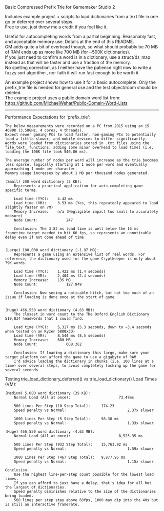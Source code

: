 Basic Compressed Prefix Trie for Gamemaker Studio 2  

Includes example project + scripts to load dictionaries from a text file in one go or deferred over several steps.  
Free to use, just throw me a credit if you feel like it.

Useful for autocompleting words from a partial beginning. Reasonably fast, and acceptable memory use. Details at the end of this README.  
GM adds quite a bit of overhead though, so what should probably be 70 MB of RAM ends up as more like 700 MB (for ~500K dictionaries).  
If you just need to confirm a word is in a dictionary, use a struct/ds_map instead as that will be faster and use a fraction of the memory.  
No spelling correction, as I neither have the patience right now to write a fuzzy sort algorithm , nor faith it will run fast enough to be worth it.

An example project shows how to use it for a basic autocomplete. Only the prefix_trie file is needed for general use and the test object/room should be deleted.  
The example project uses a public domain word list from: https://github.com/MichaelWehar/Public-Domain-Word-Lists

-------------------------------------------------------------------------------------------------------------------------------------------------------------------------------

Performance Expectations for 'prefix_trie':

	The below measurements were recorded on a PC from 2015 using an i5 4690K (3.50GHz, 4 cores, 4 threads).
	Expect newer gaming PCs to load faster, non-gaming PCs to potentially load a little slower, and mobile devices to differ significantly.
	Words were loaded from dictionaries stored in .txt files using the file_text_ functions, adding some minor overhead to load times (i.e. loading the 100K file took 540.86 ms).
    
  	The average number of nodes per word will increase as the trie becomes less sparse, logically starting at 1 node per word and eventually approaching 1 node per character.
	Memory usage increases by about 1 MB per thousand nodes generated.
	
	(Small) 200 word dictionary (2 KB):
		Represents a practical application for auto-completing game-specific terms.
		
		Load time (YYC):	4.42 ms
		Load time (VM):		3.53 ms (Yes, this repeatedly appeared to load slightly faster on VM)
		Memory Increase:	n/a (Negligible impact too small to accurately measure)
		Node Count:				247
		
		Conclusion: The 3.82 ms load time is well below the 16 ms frametime target needed to hit 60 fps, so represents an unnoticable delay even if not done ahead of time
	
	
	(Large) 100,000 word dictionary (~1.07 MB):
		Represents a game using an extensive list of real words. For reference, the dictionary used for the game Cryptkeeper is only about 79K words.
		
		Load time (YYC):	1,422 ms (1.4 seconds)
		Load time (VM):		2,404 ms (2.4 seconds)
		Memory Increase:	135 MB
		Node Count:				127,949
		
		Conclusion: Now seeing a noticable hitch, but not too much of an issue if loading is done once at the start of game
	
	
	(Huge) 466,550 word dictionary (4.63 MB):
		The closest in word count to the The Oxford English Dictionary 519,834 headwords that I could find.
		
		Load time (YYC):	5,317 ms (5.3 seconds, down to ~3.4 seconds when tested on an Ryzen 5800x3D)
		Load time (VM):		8,544 ms (8.5 seconds)
		Memory Increase:	680 MB
		Node Count:				608,382
		
		Conclusion: If loading a dictionary this large, make sure your target platform can afford the game to use a gigabyte of RAM
		I'd advice loading the dictionary in chunks (i.e. 100 lines at a time) over several steps, to avoid completely locking up the game for several seconds
		
			
Testing trie_load_dictionary_deferred() vs trie_load_dictionary() Load Times (VM):

	(Medium) 5,000 word dictionary (39 KB):
		Normal Load (All at once):						73.47ms
										
		500 Lines Per Step (10 Step Total):		174.23
		Speed penalty vs Normal:							2.37x slower
										
		1000 Lines Per Step (5 Step Total):		98.38 ms
		Speed penalty vs Normal:							1.33x slower
										
	(Huge) 466,550 word dictionary (4.63 MB):
		Normal Load (All at once):						8,523.35 ms

		500 Lines Per Step (932 Step Total):	15,761.92 ms
		Speed penalty vs Normal:							1.59x slower

		1000 Lines Per Step (467 Step Total):	9,877.95 ms
		Speed penalty vs Normal:							1.15x slower

	Conclusion:
		Use the highest line-per-step count possible for the lowest load times.
		If you can afford to just have a delay, that's idea for all but the largest of dictionaries.
		Speed penalty diminishes relative to the size of the dictionaries being loaded.
		500 lines per step stay above 60fps, 1000 may dip into the 40s but is still an interactive framerate.

